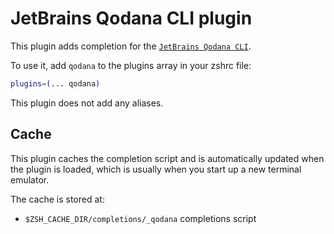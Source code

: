 # JetBrains Qodana CLI plugin

This plugin adds completion for the
[`JetBrains Qodana CLI`](https://github.com/JetBrains/qodana-cli).

To use it, add `qodana` to the plugins array in your zshrc file:

```zsh
plugins=(... qodana)
```

This plugin does not add any aliases.

## Cache

This plugin caches the completion script and is automatically updated when the
plugin is loaded, which is usually when you start up a new terminal emulator.

The cache is stored at:

-   `$ZSH_CACHE_DIR/completions/_qodana` completions script

